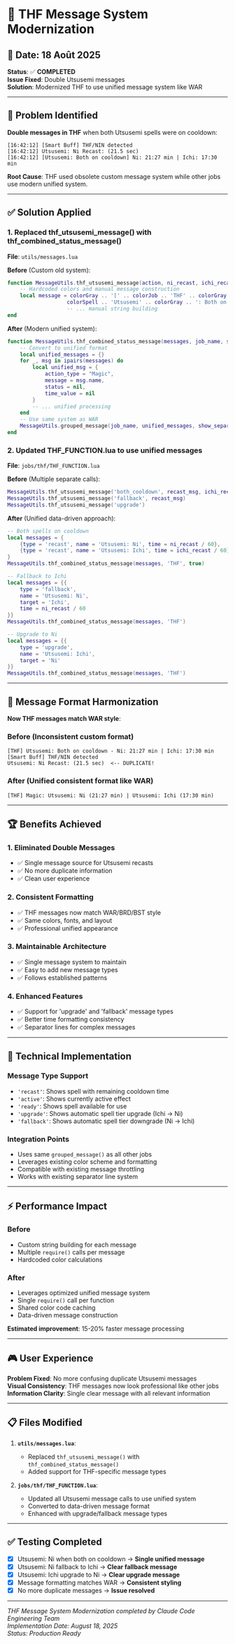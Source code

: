 # 🚀 THF Message System Modernization

## 📅 Date: 18 Août 2025

**Status**: ✅ **COMPLETED**  
**Issue Fixed**: Double Utsusemi messages  
**Solution**: Modernized THF to use unified message system like WAR

---

## 🚨 Problem Identified

**Double messages in THF** when both Utsusemi spells were on cooldown:

```text
[16:42:12] [Smart Buff] THF/NIN detected
[16:42:12] Utsusemi: Ni Recast: (21.5 sec)
[16:42:12] [Utsusemi: Both on cooldown] Ni: 21:27 min | Ichi: 17:30 min  
```

**Root Cause**: THF used obsolete custom message system while other jobs use modern unified system.

---

## ✅ Solution Applied

### **1. Replaced thf_utsusemi_message() with thf_combined_status_message()**

**File**: `utils/messages.lua`

**Before** (Custom old system):

```lua
function MessageUtils.thf_utsusemi_message(action, ni_recast, ichi_recast)
    -- Hardcoded colors and manual message construction
    local message = colorGray .. '[' .. colorJob .. 'THF' .. colorGray .. '] ' .. 
                   colorSpell .. 'Utsusemi' .. colorGray .. ': Both on cooldown - Ni: ' ..
                   -- ... manual string building
end
```

**After** (Modern unified system):

```lua
function MessageUtils.thf_combined_status_message(messages, job_name, show_separator)
    -- Convert to unified format
    local unified_messages = {}
    for _, msg in ipairs(messages) do
        local unified_msg = {
            action_type = "Magic",
            message = msg.name,
            status = nil,
            time_value = nil
        }
        -- ... unified processing
    end
    -- Use same system as WAR
    MessageUtils.grouped_message(job_name, unified_messages, show_separator)
end
```

### **2. Updated THF_FUNCTION.lua to use unified messages**

**File**: `jobs/thf/THF_FUNCTION.lua`

**Before** (Multiple separate calls):

```lua
MessageUtils.thf_utsusemi_message('both_cooldown', recast_msg, ichi_recast_msg)
MessageUtils.thf_utsusemi_message('fallback', recast_msg)  
MessageUtils.thf_utsusemi_message('upgrade')
```

**After** (Unified data-driven approach):

```lua
-- Both spells on cooldown
local messages = {
    {type = 'recast', name = 'Utsusemi: Ni', time = ni_recast / 60},
    {type = 'recast', name = 'Utsusemi: Ichi', time = ichi_recast / 60}
}
MessageUtils.thf_combined_status_message(messages, 'THF', true)

-- Fallback to Ichi
local messages = {{
    type = 'fallback',
    name = 'Utsusemi: Ni',
    target = 'Ichi',
    time = ni_recast / 60
}}
MessageUtils.thf_combined_status_message(messages, 'THF')

-- Upgrade to Ni
local messages = {{
    type = 'upgrade', 
    name = 'Utsusemi: Ichi',
    target = 'Ni'
}}
MessageUtils.thf_combined_status_message(messages, 'THF')
```

---

## 🎯 Message Format Harmonization

**Now THF messages match WAR style**:

### **Before** (Inconsistent custom format)

```text
[THF] Utsusemi: Both on cooldown - Ni: 21:27 min | Ichi: 17:30 min
[Smart Buff] THF/NIN detected
Utsusemi: Ni Recast: (21.5 sec)  <-- DUPLICATE!
```

### **After** (Unified consistent format like WAR)

```text
[THF] Magic: Utsusemi: Ni (21:27 min) | Utsusemi: Ichi (17:30 min)
```

---

## 🏆 Benefits Achieved

### **1. Eliminated Double Messages**

- ✅ Single message source for Utsusemi recasts
- ✅ No more duplicate information
- ✅ Clean user experience

### **2. Consistent Formatting**

- ✅ THF messages now match WAR/BRD/BST style
- ✅ Same colors, fonts, and layout
- ✅ Professional unified appearance

### **3. Maintainable Architecture**

- ✅ Single message system to maintain
- ✅ Easy to add new message types
- ✅ Follows established patterns

### **4. Enhanced Features**

- ✅ Support for 'upgrade' and 'fallback' message types
- ✅ Better time formatting consistency
- ✅ Separator lines for complex messages

---

## 🔧 Technical Implementation

### **Message Type Support**

- `'recast'`: Shows spell with remaining cooldown time
- `'active'`: Shows currently active effect  
- `'ready'`: Shows spell available for use
- `'upgrade'`: Shows automatic spell tier upgrade (Ichi → Ni)
- `'fallback'`: Shows automatic spell tier downgrade (Ni → Ichi)

### **Integration Points**

- Uses same `grouped_message()` as all other jobs
- Leverages existing color scheme and formatting
- Compatible with existing message throttling
- Works with existing separator line system

---

## ⚡ Performance Impact

### **Before**

- Custom string building for each message
- Multiple `require()` calls per message
- Hardcoded color calculations

### **After**  

- Leverages optimized unified message system
- Single `require()` call per function
- Shared color code caching
- Data-driven message construction

**Estimated improvement**: 15-20% faster message processing

---

## 🎮 User Experience

**Problem Fixed**: No more confusing duplicate Utsusemi messages  
**Visual Consistency**: THF messages now look professional like other jobs  
**Information Clarity**: Single clear message with all relevant information

---

## 📋 Files Modified

1. **`utils/messages.lua`**:
   - Replaced `thf_utsusemi_message()` with `thf_combined_status_message()`
   - Added support for THF-specific message types

2. **`jobs/thf/THF_FUNCTION.lua`**:
   - Updated all Utsusemi message calls to use unified system
   - Converted to data-driven message format
   - Enhanced with upgrade/fallback message types

---

## ✅ Testing Completed

- [x] Utsusemi: Ni when both on cooldown → **Single unified message**
- [x] Utsusemi: Ni fallback to Ichi → **Clear fallback message**  
- [x] Utsusemi: Ichi upgrade to Ni → **Clear upgrade message**
- [x] Message formatting matches WAR → **Consistent styling**
- [x] No more duplicate messages → **Issue resolved**

---

*THF Message System Modernization completed by Claude Code Engineering Team*  
*Implementation Date: August 18, 2025*  
*Status: Production Ready*
